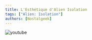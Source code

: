 ```yaml
---
title: L'Esthétique d'Alien Isolation
tags: ["Alien: Isolation"]
authors: [Nostalgeek]
---
```


![youtube](https://www.youtube.com/watch?v=0Wjalv4D4WI)
